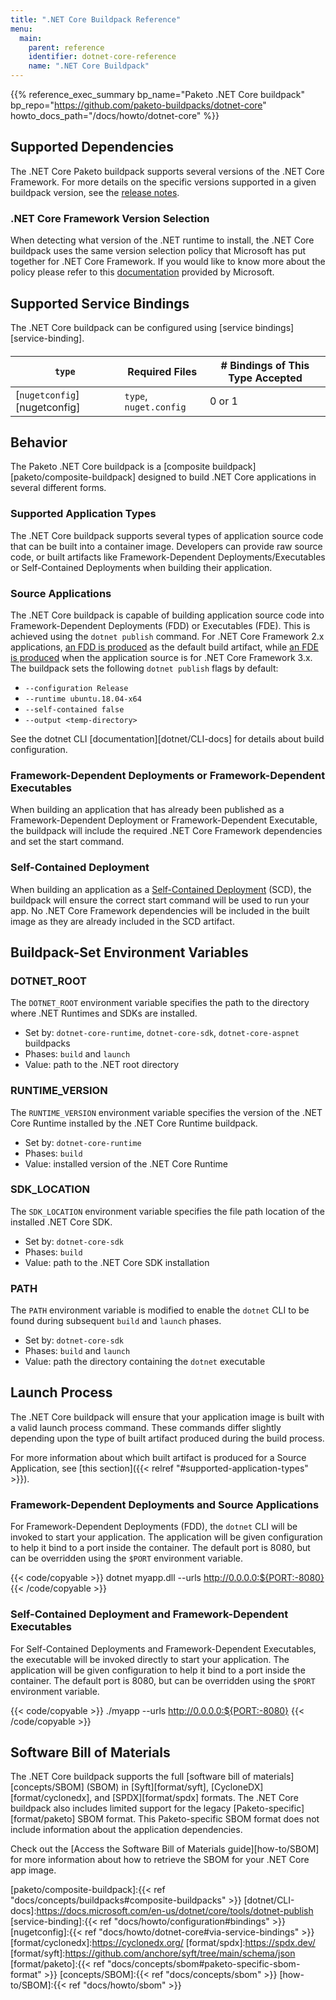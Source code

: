 ```yaml
---
title: ".NET Core Buildpack Reference"
menu:
  main:
    parent: reference
    identifier: dotnet-core-reference
    name: ".NET Core Buildpack"
---
```


{{% reference_exec_summary bp_name="Paketo .NET Core buildpack" bp_repo="https://github.com/paketo-buildpacks/dotnet-core" howto_docs_path="/docs/howto/dotnet-core" %}}

## Supported Dependencies

The .NET Core Paketo buildpack supports several versions of the .NET Core Framework.
For more details on the specific versions supported in a given buildpack
version, see the [release
notes](https://github.com/paketo-buildpacks/dotnet-core/releases).

### .NET Core Framework Version Selection

When detecting what version of the .NET runtime to install, the .NET Core buildpack uses the
same version selection policy that Microsoft has put together for .NET Core Framework.
If you would like to know more about the policy please refer to this
[documentation](https://docs.microsoft.com/en-us/dotnet/core/versions/selection)
provided by Microsoft.

## Supported Service Bindings
The .NET Core buildpack can be configured using [service bindings][service-binding].
####
| `type`                       | Required Files         | # Bindings of This Type Accepted |
|------------------------------|------------------------|----------------------------------|
| [`nugetconfig`][nugetconfig] | `type`, `nuget.config` | 0 or 1                           |


## Behavior
The Paketo .NET Core buildpack is a [composite buildpack][paketo/composite-buildpack] designed to build .NET Core applications in several different forms.

### Supported Application Types
The .NET Core buildpack supports several types of application source code that
can be built into a container image. Developers can provide raw source code, or
built artifacts like Framework-Dependent Deployments/Executables or
Self-Contained Deployments when building their application.

### Source Applications

The .NET Core buildpack is capable of building application source code
into Framework-Dependent Deployments (FDD) or Executables (FDE).  This is
achieved using the `dotnet publish` command. For .NET Core Framework 2.x
applications, [an FDD is
produced](https://docs.microsoft.com/en-us/dotnet/core/deploying/deploy-with-cli#framework-dependent-deployment)
as the default build artifact, while [an FDE is
produced](https://docs.microsoft.com/en-us/dotnet/core/deploying/deploy-with-cli#framework-dependent-executable)
when the application source is for .NET Core Framework 3.x. The buildpack sets the following `dotnet publish` flags by default:
- `--configuration Release`
- `--runtime ubuntu.18.04-x64`
- `--self-contained false`
- `--output <temp-directory>`

See the dotnet CLI [documentation][dotnet/CLI-docs] for details about build configuration.

### Framework-Dependent Deployments or Framework-Dependent Executables

When building an application that has already been published as a
Framework-Dependent Deployment or Framework-Dependent Executable, the buildpack
will include the required .NET Core Framework dependencies and set the start
command.

### Self-Contained Deployment

When building an application as a [Self-Contained
Deployment](https://docs.microsoft.com/en-us/dotnet/core/deploying/deploy-with-cli#self-contained-deployment) (SCD),
the buildpack will ensure the correct start command will be used to run your
app. No .NET Core Framework dependencies will be included in the built image as
they are already included in the SCD artifact. 

## Buildpack-Set Environment Variables

### DOTNET_ROOT

The `DOTNET_ROOT` environment variable specifies the path to the directory where .NET Runtimes and SDKs are installed.

* Set by: `dotnet-core-runtime`, `dotnet-core-sdk`, `dotnet-core-aspnet` buildpacks
* Phases: `build` and `launch`
* Value: path to the .NET root directory

### RUNTIME_VERSION

The `RUNTIME_VERSION` environment variable specifies the version of the .NET Core Runtime installed by the .NET Core Runtime buildpack.

* Set by: `dotnet-core-runtime`
* Phases: `build`
* Value: installed version of the .NET Core Runtime

### SDK_LOCATION

The `SDK_LOCATION` environment variable specifies the file path location of the installed .NET Core SDK.

* Set by: `dotnet-core-sdk`
* Phases: `build`
* Value: path to the .NET Core SDK installation

### PATH

The `PATH` environment variable is modified to enable the `dotnet` CLI to be found during subsequent `build` and `launch` phases.

* Set by: `dotnet-core-sdk`
* Phases: `build` and `launch`
* Value: path the directory containing the `dotnet` executable

## Launch Process

The .NET Core buildpack will ensure that your application image is built
with a valid launch process command. These commands differ slightly depending
upon the type of built artifact produced during the build process.

For more information about which built artifact is produced for a Source
Application, see [this section]({{< relref "#supported-application-types" >}}).

### Framework-Dependent Deployments and Source Applications

For Framework-Dependent Deployments (FDD), the `dotnet` CLI will be invoked to
start your application. The application will be given configuration to help it
bind to a port inside the container. The default port is 8080, but can be
overridden using the `$PORT` environment variable.

{{< code/copyable >}}
dotnet myapp.dll --urls http://0.0.0.0:${PORT:-8080}
{{< /code/copyable >}}

### Self-Contained Deployment and Framework-Dependent Executables

For Self-Contained Deployments and Framework-Dependent Executables, the
executable will be invoked directly to start your application. The application
will be given configuration to help it bind to a port inside the container. The
default port is 8080, but can be overridden using the `$PORT` environment
variable.

{{< code/copyable >}}
./myapp --urls http://0.0.0.0:${PORT:-8080}
{{< /code/copyable >}}

##  Software Bill of Materials
The .NET Core buildpack supports the full [software bill of
materials][concepts/SBOM] (SBOM) in [Syft][format/syft],
[CycloneDX][format/cyclonedx], and [SPDX][format/spdx] formats. The .NET Core
buildpack also includes limited support for the legacy
[Paketo-specific][format/paketo] SBOM format. This Paketo-specific SBOM format
does not include information about the application dependencies.

Check out the [Access the Software Bill of Materials
guide][how-to/SBOM] for more information about how to retrieve
the SBOM for your .NET Core app image.

<!-- References -->
<!-- spellchecker-disable -->
[paketo/composite-buildpack]:{{< ref "docs/concepts/buildpacks#composite-buildpacks" >}}
[dotnet/CLI-docs]:https://docs.microsoft.com/en-us/dotnet/core/tools/dotnet-publish
[service-binding]:{{< ref "docs/howto/configuration#bindings" >}}
[nugetconfig]:{{< ref "docs/howto/dotnet-core#via-service-bindings" >}}
[format/cyclonedx]:https://cyclonedx.org/
[format/spdx]:https://spdx.dev/
[format/syft]:https://github.com/anchore/syft/tree/main/schema/json
[format/paketo]:{{< ref "docs/concepts/sbom#paketo-specific-sbom-format" >}}
[concepts/SBOM]:{{< ref "docs/concepts/sbom" >}}
[how-to/SBOM]:{{< ref "docs/howto/sbom" >}}
<!-- spellchecker-enable -->
